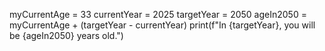myCurrentAge = 33
currentYear = 2025
targetYear = 2050
ageIn2050 = myCurrentAge + (targetYear - currentYear)
print(f"In {targetYear}, you will be {ageIn2050} years old.")
